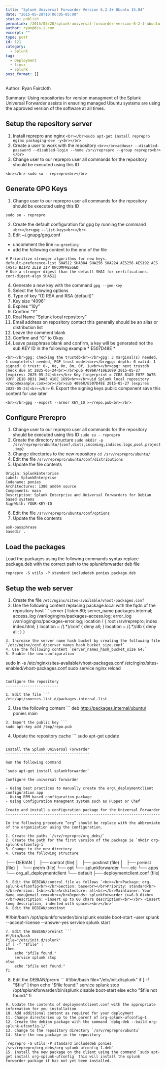 ```yaml
---
title: "Splunk Universal Forwarder Version 6.2.3+ Ubuntu 15.04"
date: "2015-05-28T10:06:05-05:00"
status: publish
permalink: /2015/05/28/splunk-universal-forwarder-version-6-2-3-ubuntu-15-04
author: ryan@dss-i.com
excerpt: ""
type: post
id: 121
category:
  - Splunk
tag:
  - Deployment
  - linux
  - Splunk
post_format: []
---
```


Author: Ryan Faircloth

Summary: Using repositories for version managment of the Splunk Universal Forwarder assists in ensuring managed Ubuntu systems are using the approved version of the software at all times.

## Setup the repository server

1. Install reprepro and nginx `<br></br>sudo apt-get install reprepro nginx packaging-dev -y<br></br>`
2. Create a user to work with the repository `<br></br>adduser --disabled-password --disabled-login --home /srv/reprepro --group reprepro<br></br>`
3. Change user to our reprepro user all commands for the repository should be executed using this ID

`<br></br> sudo su - reprepro<br></br>`

## Generate GPG Keys

1. Change user to our reprepro user all commands for the repository should be executed using this ID

```
sudo su - reprepro

```

2. Create the default configuration for gpg by running the command  
   `<br></br>gpg --list-keys<br></br>`
3. Edit ~/.gnupg/gpg.conf

- uncomment the line `no-greeting`
- add the following content to the end of the file

```
# Prioritize stronger algorithms for new keys.
default-preference-list SHA512 SHA384 SHA256 SHA224 AES256 AES192 AES CAST5 BZIP2 ZLIB ZIP UNCOMPRESSED
# Use a stronger digest than the default SHA1 for certifications.
cert-digest-algo SHA512

```

4. Generate a new key with the command `gpg --gen-key`
5. Select the folowing options
6. Type of key “(1) RSA and RSA (default)”
7. Key size “4096”
8. Expires “10y”
9. Confirm “Y”
10. Real Name “Splunk local repository”
11. Email address on repository contact this generally should be an alias or distribution list
12. Leave the comment blank
13. Confirm and “O” to Okay
14. Leave passphrase blank and confirm, a key will be generated not the sub KEY ID in the following example \* E507D48E \*

`<br></br>gpg: checking the trustdb<br></br>gpg: 3 marginal(s) needed, 1 complete(s) needed, PGP trust model<br></br>gpg: depth: 0 valid: 1 signed: 0 trust: 0-, 0q, 0n, 0m, 0f, 1u<br></br>gpg: next trustdb check due at 2025-05-24<br></br>pub 4096R/410E1699 2015-05-27 [expires: 2025-05-24]<br></br> Key fingerprint = 7CB8 81A9 E07F DA7B 83FF 2E1B 8B31 DA83 410E 1699<br></br>uid Splunk local repository <repo@example.com><br></br>sub 4096R/E507D48E 2015-05-27 [expires: 2025-05-24]<br></br>` 6. Export the signing keys public component save this content for use later

`<br></br>gpg --export --armor KEY_ID >~/repo.pub<br></br>`

## Configure Prerepro

1. Change user to our reprepro user all commands for the repository should be executed using this ID `sudo su - reprepro`
2. Create the directory structure `sudo mkdir -p /srv/reprepro/ubuntu/{conf,dists,incoming,indices,logs,pool,project,tmp}`
3. Change directories to the new repository `cd /srv/reprepro/ubuntu/`
4. Edit the file `/srv/reprepro/ubuntu/conf/distributions`
5. Update the file contents

```
Origin: SplunkEnterprise
Label: SplunkEnterprise
Codename: ponies
Architectures: i386 amd64 source
Components: main
Description: Splunk Enterprise and Universal Forwarders for Debian based systems
SignWith: YOUR-KEY-ID

```

6. Edit the file `/srv/reprepro/ubuntu/conf/options`
7. Update the file contents

```
ask-passphrase
basedir .

```

## Load the packages

Load the packages using the following commands syntax replace package.deb with the correct path to the splunkforwarder deb file

```
reprepro -S utils -P standard includedeb ponies package.deb

```

## Setup the web server

1. Create the file `/etc/nginx/sites-available/vhost-packages.conf`
2. Use the following content replacing package.local with the fqdn of the repository host ```
   server {
   listen 80;
   server_name packages.internal;
   access_log /var/log/nginx/packages-access.log;
   error_log /var/log/nginx/packages-error.log;
   location / {
   root /srv/reprepro;
   index index.html;
   }
   location ~ /(.\*)/conf {
   deny all;
   }
   location ~ /(.\*)/db {
   deny all;
   }
   }

```
3. Increase the server name hash bucket by creating the following file `/etc/nginx/conf.d/server_names_hash_bucket_size.conf`
4. Use the following content `server_names_hash_bucket_size 64;`
5. Enable the new configuration

```

sudo ln -s /etc/nginx/sites-available/vhost-packages.conf /etc/nginx/sites-enabled/vhost-packages.conf
sudo service nginx reload

````

Configure the repository
------------------------

1. Edit the file ```
/etc/apt/sources.list.d/packages.internal.list

````

2. Use the following content ```
   deb http://packages.internal/ubuntu/ ponies main

````
3. Import the public key ```
sudo apt-key add /tmp/repo.pub

````

4. Update the repository cache ```
   sudo apt-get update

```

Install the Splunk Universal Forwarder
--------------------------------------

Run the following command

`sudo apt-get install splunkforwarder`

Configure the universal forwarder

- Using best practices to manually create the org\_deploymentclient configuration app
- Using RPM based configuration package
- Using Configuration Managment system such as Puppet or Chef

Create and install a configuration package for the Universal Forwarder
----------------------------------------------------------------------

In the following procedure “org” should be replace with the abbreviate of the organization using the configuration.

1. Create the paths `/srv/reprepro/org_debs/`
2. Create the path for the first version of the package ie `mkdir org-splunk-ufconfig-1`
3. Change to the new directory
4. Create the following structure

```

├── DEBIAN
│   ├── control (file)
│   ├── postinst (file)
│   ├── preinst (file)
│   └── prerm (file)
└── opt
└── splunkforwarder
└── etc
└── apps
└── org_all_deploymentclient
└── default
├── deploymentclient.conf (file)

```
5. Edit the DEBIAN/control file as follows `<br></br>Package: org-splunk-ufconfig<br></br>Section: base<br></br>Priority: standard<br></br>Version: 1<br></br>Architecture: all<br></br>Maintainer: Your Name <you@email.com><br></br>Depends: splunkforwarder (>=6.0.0)<br></br>Description: <insert up to 60 chars description><br></br> <insert long description, indented with spaces><br></br>`
6. Edit the DEBIAN/postinst

```

#!/bin/bash
/opt/splunkforwarder/bin/splunk enable boot-start -user splunk --accept-license --answer-yes
service splunk start

````
7. Edit the DEBIAN/preinst ```
#!/bin/bash
file="/etc/init.d/splunk"
if [ -f "$file" ]
then
    echo "$file found."
    service splunk stop
else
    echo "$file not found."
fi

````

8. Edit the DEBIAN/prerm ```
   #!/bin/bash
   file="/etc/init.d/splunk"
   if [ -f "$file" ]
   then
   echo "$file found."
      service splunk stop
      /opt/splunkforwarder/bin/splunk disable boot-start
  else
      echo "$file not found."
   fi

```
9. Update the contents of deploymentclient.conf with the appropriate information for you installation
10. Add additional content as required for your deployment
11. Change directories up to the parent of org-splunk-ufconfig–1
12. Create the debian package with the command `dpkg-deb --build org-splunk-ufconfig-1/`
13. Change to the repository directory `/srv/reprepro/ubuntu`
14. Store the new package in the repository

`reprepro -S utils -P standard includedeb ponies /srv/reprepro/org_debs/org-splunk-ufconfig-1.deb`
15. Install the new package on the client using the command `sudo apt-get install org-splunk-ufconfig` this will install the splunk forwarder package if has not yet been installed.
```
